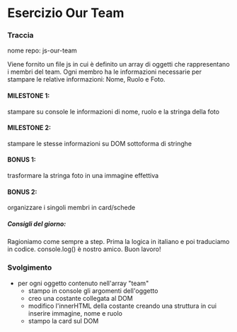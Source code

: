 # Esercizio Our Team

### Traccia

nome repo: js-our-team

Viene fornito un file js in cui è definito un array di oggetti che rappresentano i membri del team.
Ogni membro ha le informazioni necessarie per stampare le relative informazioni: Nome, Ruolo e Foto.

#### MILESTONE 1:

stampare su console le informazioni di nome, ruolo e la stringa della foto

#### MILESTONE 2:

stampare le stesse informazioni su DOM sottoforma di stringhe

#### BONUS 1:

trasformare la stringa foto in una immagine effettiva

#### BONUS 2:

organizzare i singoli membri in card/schede

##### Consigli del giorno:

Ragioniamo come sempre a step.
Prima la logica in italiano e poi traduciamo in codice.
console.log() è nostro amico.
Buon lavoro!

### Svolgimento

- per ogni oggetto contenuto nell'array "team"
  - stampo in console gli argomenti dell'oggetto
  - creo una costante collegata al DOM
  - modifico l'innerHTML della costante creando una struttura in cui inserire immagine, nome e ruolo
  - stampo la card sul DOM
